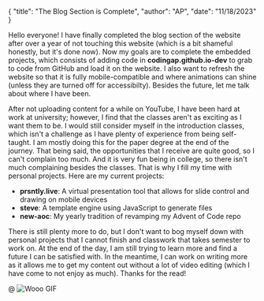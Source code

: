 { "title": "The Blog Section is Complete", "author": "AP", "date": "11/18/2023" }

Hello everyone! I have finally completed the blog section of the website after over a year of not touching this website (which is a bit shameful honestly, but it's done now). Now my goals are to complete the embedded projects, which consists of adding code in **codingap.github.io-dev** to grab to code from GitHub and load it on the website. I also want to refresh the website so that it is fully mobile-compatible and where animations can shine (unless they are turned off for accessibilty). Besides the future, let me talk about where I have been.

After not uploading content for a while on YouTube, I have been hard at work at university; however, I find that the classes aren't as exciting as I want them to be. I would still consider myself in the introduction classes, which isn't a challenge as I have plenty of experience from being self-taught. I am mostly doing this for the paper degree at the end of the journey. That being said, the opportunities that I receive are quite good, so I can't complain too much. And it is very fun being in college, so there isn't much complaining besides the classes. That is why I fill my time with personal projects. Here are my current projects:

- **prsntly.live**: A virtual presentation tool that allows for slide control and drawing on mobile devices
- **steve**: A template engine using JavaScript to generate files
- **new-aoc**: My yearly tradition of revamping my Advent of Code repo

There is still plenty more to do, but I don't want to bog myself down with personal projects that I cannot finish and classwork that takes semester to work on. At the end of the day, I am still trying to learn more and find a future I can be satisfied with. In the meantime, I can work on writing more as it allows me to get my content out without a lot of video editing (which I have come to not enjoy as much). Thanks for the read! 

@ ![Wooo GIF](https://66.media.tumblr.com/f28ee113ae9fe02e412be5ecac651438/569d225ccef76ebe-85/s400x600/500a939fdbc29dd07561c10f4f9677b1531f356b.gif)